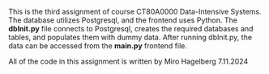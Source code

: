 This is the third assignment of course CT80A0000 Data-Intensive Systems. The database utilizes Postgresql, and the frontend uses Python. The **dbInit.py** file connects to Postgresql, creates the required databases and tables, and populates them with dummy data.
After running dbInit.py, the data can be accessed from the **main.py** frontend file.

All of the code in this assignment is written by Miro Hagelberg
7.11.2024
